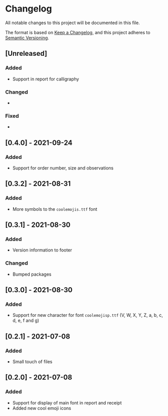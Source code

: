 # Changelog

All notable changes to this project will be documented in this file.

The format is based on [Keep a Changelog](https://keepachangelog.com/en/1.0.0/),
and this project adheres to [Semantic Versioning](https://semver.org/spec/v2.0.0.html).

## [Unreleased]

### Added

* Support in report for calligraphy

### Changed

*

### Fixed

*

## [0.4.0] - 2021-09-24

### Added

* Support for order number, size and observations

## [0.3.2] - 2021-08-31

### Added

* More symbols to the `coolemojis.ttf` font

## [0.3.1] - 2021-08-30

### Added

* Version information to footer

### Changed

* Bumped packages

## [0.3.0] - 2021-08-30

### Added

* Support for new character for font `coolemojisp.ttf` (V, W, X, Y, Z, a, b, c, d, e, f and g)

## [0.2.1] - 2021-07-08

### Added

* Small touch of files

## [0.2.0] - 2021-07-08

### Added

* Support for display of main font in report and receipt
* Added new cool emoji icons

